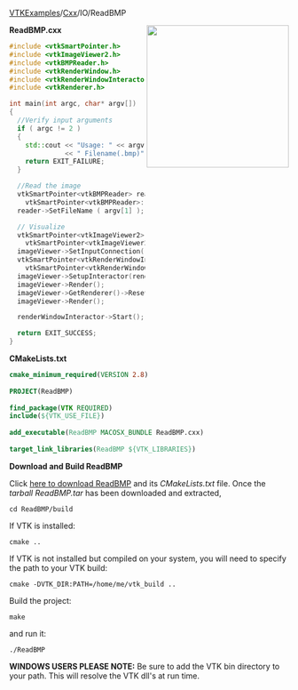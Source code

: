 [VTKExamples](Home)/[Cxx](Cxx)/IO/ReadBMP

<img align="right" src="https://github.com/lorensen/VTKExamples/raw/master/Testing/Baseline/IO/TestReadBMP.png" width="256" />

**ReadBMP.cxx**
```c++
#include <vtkSmartPointer.h>
#include <vtkImageViewer2.h>
#include <vtkBMPReader.h>
#include <vtkRenderWindow.h>
#include <vtkRenderWindowInteractor.h>
#include <vtkRenderer.h>

int main(int argc, char* argv[])
{
  //Verify input arguments
  if ( argc != 2 )
  {
    std::cout << "Usage: " << argv[0]
              << " Filename(.bmp)" << std::endl;
    return EXIT_FAILURE;
  }

  //Read the image
  vtkSmartPointer<vtkBMPReader> reader =
    vtkSmartPointer<vtkBMPReader>::New();
  reader->SetFileName ( argv[1] );

  // Visualize
  vtkSmartPointer<vtkImageViewer2> imageViewer =
    vtkSmartPointer<vtkImageViewer2>::New();
  imageViewer->SetInputConnection(reader->GetOutputPort());
  vtkSmartPointer<vtkRenderWindowInteractor> renderWindowInteractor =
    vtkSmartPointer<vtkRenderWindowInteractor>::New();
  imageViewer->SetupInteractor(renderWindowInteractor);
  imageViewer->Render();
  imageViewer->GetRenderer()->ResetCamera();
  imageViewer->Render();

  renderWindowInteractor->Start();

  return EXIT_SUCCESS;
}
```
**CMakeLists.txt**
```cmake
cmake_minimum_required(VERSION 2.8)
 
PROJECT(ReadBMP)
 
find_package(VTK REQUIRED)
include(${VTK_USE_FILE})
 
add_executable(ReadBMP MACOSX_BUNDLE ReadBMP.cxx)
 
target_link_libraries(ReadBMP ${VTK_LIBRARIES})
```

**Download and Build ReadBMP**

Click [here to download ReadBMP](https://github.com/lorensen/VTKWikiExamplesTarballs/raw/master/ReadBMP.tar) and its *CMakeLists.txt* file.
Once the *tarball ReadBMP.tar* has been downloaded and extracted,
```
cd ReadBMP/build 
```
If VTK is installed:
```
cmake ..
```
If VTK is not installed but compiled on your system, you will need to specify the path to your VTK build:
```
cmake -DVTK_DIR:PATH=/home/me/vtk_build ..
```
Build the project:
```
make
```
and run it:
```
./ReadBMP
```
**WINDOWS USERS PLEASE NOTE:** Be sure to add the VTK bin directory to your path. This will resolve the VTK dll's at run time.

